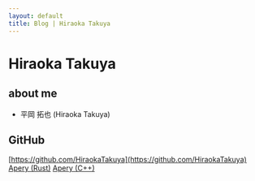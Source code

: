 ```yaml
---
layout: default
title: Blog | Hiraoka Takuya
---
```


# Hiraoka Takuya

## about me
* 平岡 拓也 (Hiraoka Takuya)

## GitHub
[https://github.com/HiraokaTakuya](https://github.com/HiraokaTakuya)
[Apery (Rust)](https://github.com/HiraokaTakuya/apery_rust)
[Apery (C++)](https://github.com/HiraokaTakuya/apery)
